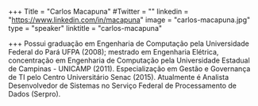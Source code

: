 +++
Title = "Carlos Macapuna"
#Twitter = ""
linkedin = "https://www.linkedin.com/in/macapuna"
image = "carlos-macapuna.jpg"
type = "speaker"
linktitle = "carlos-macapuna"

+++
Possui graduação em Engenharia de Computação pela Universidade Federal do Pará UFPA (2008); mestrado em Engenharia Elétrica, concentração em Engenharia de Computação pela Universidade Estadual de Campinas - UNICAMP (2011). Especialização em Gestão e Governança de TI pelo Centro Universitário Senac (2015). Atualmente é Analista Desenvolvedor de Sistemas no Serviço Federal de Processamento de Dados (Serpro).
